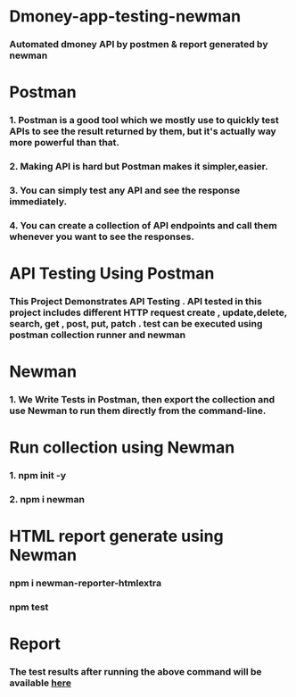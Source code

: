# Dmoney-app-testing-newman
### Automated dmoney API by postmen & report generated by newman
# Postman
### 1. Postman is a good tool which we mostly use to quickly test APIs to see the result returned by them, but it's actually way more powerful than that.
### 2. Making API is hard but Postman makes it simpler,easier.
### 3. You can simply test any API and see the response immediately.
### 4. You can create a collection of API endpoints and call them whenever you want to see the responses.
# API Testing Using Postman
### This Project Demonstrates API Testing . API tested in this project includes different HTTP request create , update,delete, search, get , post, put, patch . test can be executed using postman collection runner and newman
# Newman
### 1. We Write Tests in Postman, then export the collection and use Newman to run them directly from the command-line.
# Run collection using Newman
### 1. npm init -y 
### 2. npm i newman 
# HTML report generate using Newman
### npm i newman-reporter-htmlextra
### npm test
# Report
### The test results after running the above command will be available [here]()

